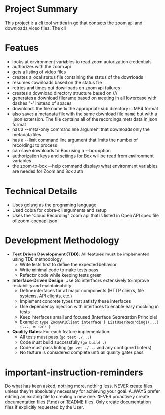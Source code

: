 # Project Summary

This project is a cli tool written in go that contacts the zoom api and downloads video files. The cli:

# Featues

- looks at environment variables to read zoom autorization credentials
- authorizes with the zoom api
- gets a listing of video files
- creates a local status file containing the status of the downloads
- resumes downloads based on the status file
- retries and times out downloads on zoom api failures
- creates a download directory structure based on <user account>/<year>/<month>/<day>
- generates a download filename based on meeting <topic> in all lowercase with dashes "-" instead of spaces
- downloads the file name to the appropriate sub directory in MP4 format
- also saves a metadata file with the same download file name but with a .json extension. The file contains all of the recordings meta data in json format
- has a --meta-only command line argument that downloads only the metadata files
- has a --limit command line argument that limits the number of recordings to process
- can save downloads to Box using a --box option
- authorization keys and settings for Box will be read from environment variables
- the zoom-to-box --help command displays what environment variables are needed for Zoom and Box auth

# Technical Details

- Uses golang as the programing language
- Used cobra for cobra-cli arguments and setup
- Uses the "Cloud Recording" zoom api that is listed in Open API spec file of zoom-openapi.json

# Development Methodology

- **Test Driven Development (TDD)**: All features must be implemented using TDD methodology
  - Write tests first to define the expected behavior
  - Write minimal code to make tests pass
  - Refactor code while keeping tests green
- **Interface-Driven Design**: Use Go interfaces extensively to improve testability and maintainability
  - Define interfaces for all major components (HTTP clients, file systems, API clients, etc.)
  - Implement concrete types that satisfy these interfaces
  - Use dependency injection with interfaces to enable easy mocking in tests
  - Keep interfaces small and focused (Interface Segregation Principle)
  - Example: `type ZoomAPIClient interface { ListUserRecordings(...) (..., error) }`
- **Quality Gates**: For each feature implementation:
  - All tests must pass (`go test ./...`)
  - Code must build successfully (`go build .`)
  - Code must pass linting (`go vet ./...` and any configured linters)
  - No feature is considered complete until all quality gates pass

# important-instruction-reminders
Do what has been asked; nothing more, nothing less.
NEVER create files unless they're absolutely necessary for achieving your goal.
ALWAYS prefer editing an existing file to creating a new one.
NEVER proactively create documentation files (*.md) or README files. Only create documentation files if explicitly requested by the User.
